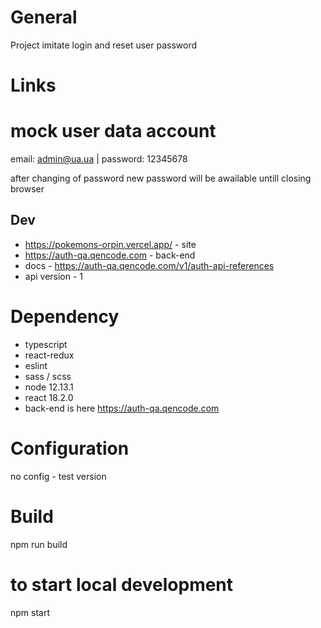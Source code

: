 # General

Project imitate login and reset user password

# Links

# mock user data account

email: admin@ua.ua | 
password: 12345678

after changing of password new password will be awailable untill closing browser 


## Dev

* https://pokemons-orpin.vercel.app/ - site
* https://auth-qa.qencode.com - back-end
* docs - https://auth-qa.qencode.com/v1/auth-api-references
* api version - 1


# Dependency

* typescript
* react-redux
* eslint
* sass / scss
* node 12.13.1
* react 18.2.0
* back-end is here https://auth-qa.qencode.com

# Configuration
no config - test version

# Build
npm run build 

# to start local development
npm start

